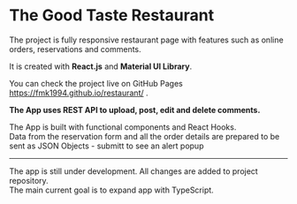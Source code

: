 # The Good Taste Restaurant

The project is fully responsive restaurant page with features such as online orders, reservations and comments.  

It is created with **React.js** and **Material UI Library**. 

You can check the project live on GitHub Pages  
https://fmk1994.github.io/restaurant/ .  

**The App uses REST API to upload, post, edit and delete comments.**  

The App is built with functional components and React Hooks.  
Data from the reservation form and all the order details are prepared to be sent as JSON Objects - submitt to see an alert popup


***
The app is still under development. All changes are added to project repository.  
The main current goal is to expand app with TypeScript.  
